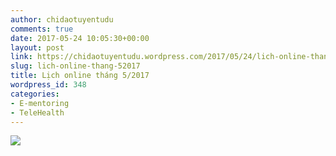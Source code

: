 ```yaml
---
author: chidaotuyentudu
comments: true
date: 2017-05-24 10:05:30+00:00
layout: post
link: https://chidaotuyentudu.wordpress.com/2017/05/24/lich-online-thang-52017/
slug: lich-online-thang-52017
title: Lịch online tháng 5/2017
wordpress_id: 348
categories:
- E-mentoring
- TeleHealth
---
```


<!-- more -->

[![](https://chidaotuyentudu.files.wordpress.com/2017/05/image2.png?w=221)](https://chidaotuyentudu.files.wordpress.com/2017/05/image2.png)

